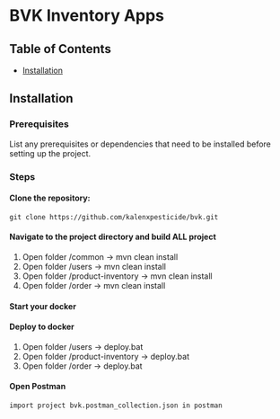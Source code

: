 # BVK Inventory Apps

## Table of Contents

- [Installation](#installation)

## Installation

### Prerequisites

List any prerequisites or dependencies that need to be installed before setting up the project.

### Steps

#### Clone the repository:
    git clone https://github.com/kalenxpesticide/bvk.git    

#### Navigate to the project directory and build ALL project
1. Open folder /common -> mvn clean install
2. Open folder /users -> mvn clean install
3. Open folder /product-inventory -> mvn clean install
4. Open folder /order -> mvn clean install
#### Start your docker
#### Deploy to docker
1. Open folder /users -> deploy.bat
2. Open folder /product-inventory -> deploy.bat
3. Open folder /order -> deploy.bat
#### Open Postman
    import project bvk.postman_collection.json in postman